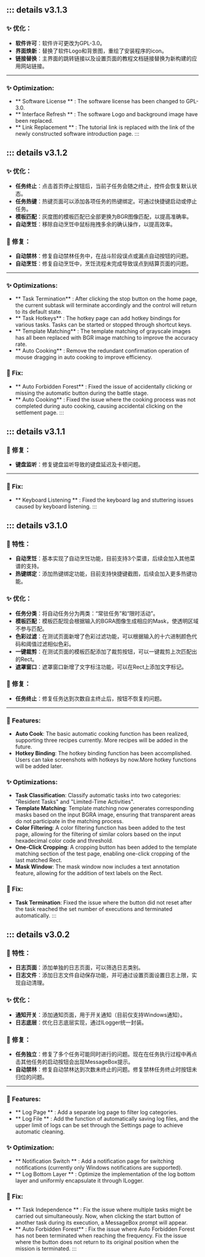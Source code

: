 ::: details v3.1.3
---

### ✨ 优化：
- **软件许可**：软件许可更改为GPL-3.0。
- **界面焕新**：替换了软件Logo和背景图，重绘了安装程序的icon。
- **链接替换**：主界面的跳转链接以及设置页面的教程文档链接替换为新构建的应用网站链接。

---

### ✨ Optimization:
- ** Software License ** : The software license has been changed to GPL-3.0.
- ** Interface Refresh ** : The software Logo and background image have been replaced.
- ** Link Replacement ** : The tutorial link is replaced with the link of the newly constructed software introduction page.
:::

::: details v3.1.2
---

### ✨ 优化：
- **任务终止**：点击首页停止按钮后，当前子任务会随之终止，控件会恢复默认状态。
- **任务热键**：热键页面可以添加各项任务的热键绑定。可通过快捷键启动或停止任务。
- **模板匹配**：灰度图的模板匹配已全部更换为BGR图像匹配，以提高准确率。
- **自动烹饪**：移除自动烹饪中鼠标拖拽多余的确认操作，以提高效率。

### 🔧 修复：
- **自动禁林**：修复自动禁林任务中，在战斗阶段误点或漏点自动按钮的问题。
- **自动烹饪**：修复自动烹饪中，烹饪流程未完成导致误点到结算页面的问题。

---

### ✨ Optimizations:
- ** Task Termination** : After clicking the stop button on the home page, the current subtask will terminate accordingly and the control will return to its default state.
- ** Task Hotkeys** : The hotkey page can add hotkey bindings for various tasks. Tasks can be started or stopped through shortcut keys.
- ** Template Matching** : The template matching of grayscale images has all been replaced with BGR image matching to improve the accuracy rate.
- ** Auto Cooking** : Remove the redundant confirmation operation of mouse dragging in auto cooking to improve efficiency.

### 🔧 Fix:
- ** Auto Forbidden Forest** : Fixed the issue of accidentally clicking or missing the automatic button during the battle stage.
- ** Auto Cooking** : Fixed the issue where the cooking process was not completed during auto cooking, causing accidental clicking on the settlement page.
:::

::: details v3.1.1
---

### 🔧 修复：
- **键盘监听**：修复键盘监听导致的键盘延迟及卡顿问题。

---

### 🔧 Fix:
- ** Keyboard Listening ** : Fixed the keyboard lag and stuttering issues caused by keyboard listening.
:::

::: details v3.1.0
---

### 🎉 特性：
- **自动烹饪**：基本实现了自动烹饪功能，目前支持3个菜谱，后续会加入其他菜谱的支持。
- **热键绑定**：添加热键绑定功能，目前支持快捷键截图，后续会加入更多热键功能。


### ✨ 优化：
- **任务分类**：将自动任务分为两类：“常驻任务”和“限时活动”。
- **模板匹配**：模板匹配现会根据输入的BGRA图像生成相应的Mask，使透明区域不参与匹配。
- **色彩过滤**：在测试页面新增了色彩过滤功能，可以根据输入的十六进制颜色代码和阈值过滤相似色彩。
- **一键裁剪**：在测试页面的模板匹配添加了裁剪按钮，可以一键裁剪上次匹配出的Rect。
- **遮罩窗口**：遮罩窗口新增了文字标注功能，可以在Rect上添加文字标记。

### 🔧 修复：
- **任务终止**：修复任务达到次数自主终止后，按钮不恢复的问题。

---

### 🎉 Features: 
- **Auto Cook**: The basic automatic cooking function has been realized, supporting three recipes currently. More recipes will be added in the future.
- **Hotkey Binding**: The hotkey binding function has been accomplished. Users can take screenshots with hotkeys by now.More hotkey functions will be added later. 

### ✨ Optimizations:
- **Task Classification**: Classify automatic tasks into two categories: "Resident Tasks" and "Limited-Time Activities".
- **Template Matching**: Template matching now generates corresponding masks based on the input BGRA image, ensuring that transparent areas do not participate in the matching process.
- **Color Filtering**: A color filtering function has been added to the test page, allowing for the filtering of similar colors based on the input hexadecimal color code and threshold.
- **One-Click Cropping**: A cropping button has been added to the template matching section of the test page, enabling one-click cropping of the last matched Rect.
- **Mask Window**: The mask window now includes a text annotation feature, allowing for the addition of text labels on the Rect. 

### 🔧 Fix:
- **Task Termination**: Fixed the issue where the button did not reset after the task reached the set number of executions and terminated automatically.
:::

::: details v3.0.2
---

### 🎉 特性：

- **日志页面**：添加单独的日志页面，可以筛选日志类别。
- **日志文件**：添加日志文件自动保存功能，并可通过设置页面设置日志上限，实现自动清理。


### ✨ 优化：
- **通知开关**：添加通知页面，用于开关通知（目前仅支持Windows通知）。
- **日志底层**：优化日志底层实现，通过ILogger统一封装。


### 🔧 修复：
- **任务独立**：修复了多个任务可能同时进行的问题。现在在任务执行过程中再点击其他任务的启动按钮会出现MessageBox提示。
- **自动禁林**：修复自动禁林达到次数未终止的问题。修复禁林任务终止时按钮未归位的问题。

---

### 🎉 Features:

- ** Log Page ** : Add a separate log page to filter log categories.
- ** Log File ** : Add the function of automatically saving log files, and the upper limit of logs can be set through the Settings page to achieve automatic cleaning.

### ✨ Optimization:
- ** Notification Switch ** : Add a notification page for switching notifications (currently only Windows notifications are supported).
- ** Log Bottom Layer ** : Optimize the implementation of the log bottom layer and uniformly encapsulate it through ILogger.

### 🔧 Fix:

- ** Task Independence ** : Fix the issue where multiple tasks might be carried out simultaneously. Now, when clicking the start button of another task during its execution, a MessageBox prompt will appear.
- ** Auto Forbidden Forest** : Fix the issue where Auto Forbidden Forest has not been terminated when reaching the frequency. Fix the issue where the button does not return to its original position when the mission is terminated.
:::

